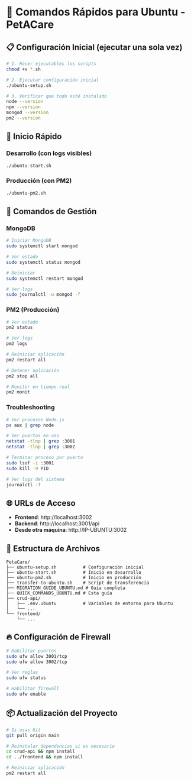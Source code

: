 # 🐧 Comandos Rápidos para Ubuntu - PetACare

## 📋 Configuración Inicial (ejecutar una sola vez)
```bash
# 1. Hacer ejecutables los scripts
chmod +x *.sh

# 2. Ejecutar configuración inicial
./ubuntu-setup.sh

# 3. Verificar que todo esté instalado
node --version
npm --version
mongod --version
pm2 --version
```

## 🚀 Inicio Rápido

### Desarrollo (con logs visibles)
```bash
./ubuntu-start.sh
```

### Producción (con PM2)
```bash
./ubuntu-pm2.sh
```

## 🔧 Comandos de Gestión

### MongoDB
```bash
# Iniciar MongoDB
sudo systemctl start mongod

# Ver estado
sudo systemctl status mongod

# Reiniciar
sudo systemctl restart mongod

# Ver logs
sudo journalctl -u mongod -f
```

### PM2 (Producción)
```bash
# Ver estado
pm2 status

# Ver logs
pm2 logs

# Reiniciar aplicación
pm2 restart all

# Detener aplicación
pm2 stop all

# Monitor en tiempo real
pm2 monit
```

### Troubleshooting
```bash
# Ver procesos Node.js
ps aux | grep node

# Ver puertos en uso
netstat -tlnp | grep :3001
netstat -tlnp | grep :3002

# Terminar proceso por puerto
sudo lsof -i :3001
sudo kill -9 PID

# Ver logs del sistema
journalctl -f
```

## 🌐 URLs de Acceso

- **Frontend**: http://localhost:3002
- **Backend**: http://localhost:3001/api
- **Desde otra máquina**: http://IP-UBUNTU:3002

## 📁 Estructura de Archivos

```
PetaCare/
├── ubuntu-setup.sh          # Configuración inicial
├── ubuntu-start.sh          # Inicio en desarrollo
├── ubuntu-pm2.sh            # Inicio en producción
├── transfer-to-ubuntu.sh    # Script de transferencia
├── MIGRATION_GUIDE_UBUNTU.md # Guía completa
├── QUICK_COMMANDS_UBUNTU.md # Esta guía
├── crud-api/
│   ├── .env.ubuntu          # Variables de entorno para Ubuntu
│   └── ...
└── frontend/
    └── ...
```

## 🔥 Configuración de Firewall

```bash
# Habilitar puertos
sudo ufw allow 3001/tcp
sudo ufw allow 3002/tcp

# Ver reglas
sudo ufw status

# Habilitar firewall
sudo ufw enable
```

## 📦 Actualización del Proyecto

```bash
# Si usas Git
git pull origin main

# Reinstalar dependencias si es necesario
cd crud-api && npm install
cd ../frontend && npm install

# Reiniciar aplicación
pm2 restart all
```
